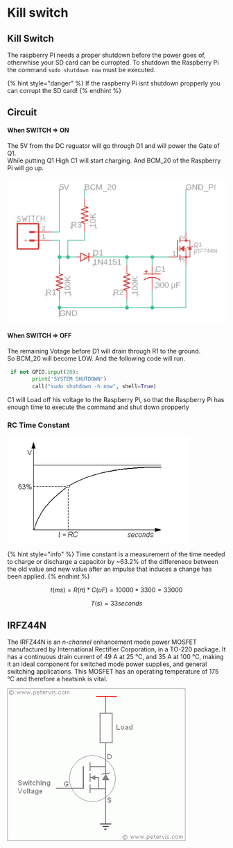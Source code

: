 # Kill switch

## Kill Switch

The raspberry Pi needs a proper shutdown before the power goes of, otherwhise your SD card can be curropted. To shutdown the Raspberry Pi the command `sudo shutdown now` must be executed.

{% hint style="danger" %}
If the raspberry Pi isnt shutdown propperly you can corrupt the SD card!
{% endhint %}

## Circuit

#### When SWITCH =&gt; ON

The 5V from the DC reguator will go through D1 and will power the Gate of Q1.  
While putting Q1 High C1 will start charging. And BCM\_20 of the Raspberry Pi will go up.

![](../../../.gitbook/assets/screenshot-2019-05-30-at-20.33.13.png)

#### When SWITCH =&gt; OFF 

The remaining Votage before D1 will drain through R1 to the ground.   
So BCM\_20 will become LOW. And the following code will run.

```python
 if not GPIO.input(20):
        print('SYSTEM SHUTDOWN')
        call("sudo shutdown -h now", shell=True)
```

C1 will Load off his voltage to the Raspberry Pi, so that the Raspberry Pi has enough time to execute the command and shut down propperly 

### RC Time Constant 

![](../../../.gitbook/assets/rc1.gif)

{% hint style="info" %}
Time constant is a measurement of the time needed to charge or discharge a capacitor by ~63.2% of the differenece between the old value and new value after an impulse that induces a change has been applied.
{% endhint %}

$$
t(ms) = R(π) * C(uF) = 10 000* 3300 =  33000
$$

$$
T(s)=33 seconds
$$

## IRFZ44N

  
The IRFZ44N is an _n-channel_ enhancement mode power MOSFET manufactured by International Rectifier Corporation, in a TO-220 package. It has a continuous drain current of 49 A at 25 °C, and 35 A at 100 °C, making it an ideal component for switched mode power supplies, and general switching applications. This MOSFET has an operating temperature of 175 °C and therefore a heatsink is vital.

![](../../../.gitbook/assets/irfz44n_circuit.gif)





